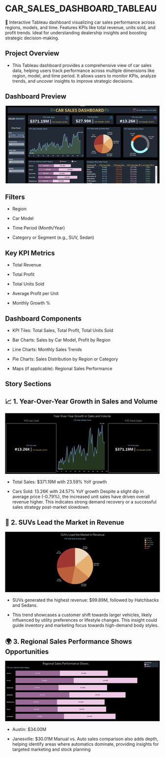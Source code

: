 # CAR_SALES_DASHBOARD_TABLEAU
🚗 Interactive Tableau dashboard visualizing car sales performance across regions, models, and time. Features KPIs like total revenue, units sold, and profit trends. Ideal for understanding dealership insights and boosting strategic decision-making.

## Project Overview
- This Tableau dashboard provides a comprehensive view of car sales data, helping users track performance across multiple dimensions like region, model, and time period. It allows users to monitor KPIs, analyze trends, and uncover insights to improve strategic decisions.

## Dashboard Preview

<img src="Car sales dashboard.png"/>

## Filters 

- Region

- Car Model

- Time Period (Month/Year)

- Category or Segment (e.g., SUV, Sedan)

## Key KPI Metrics

- Total Revenue

- Total Profit

- Total Units Sold

- Average Profit per Unit

- Monthly Growth %

## Dashboard Components

- KPI Tiles: Total Sales, Total Profit, Total Units Sold

- Bar Charts: Sales by Car Model, Profit by Region

- Line Charts: Monthly Sales Trends

- Pie Charts: Sales Distribution by Region or Category

- Maps (if applicable): Regional Sales Performance

## Story Sections

## 📈 1. Year-Over-Year Growth in Sales and Volume

<img src="Dashboars Images/Year-Over-Year Growth in Sales and Volume.png"/>

- Total Sales: $371.19M with 23.59% YoY growth

- Cars Sold: 13.26K with 24.57% YoY growth Despite a slight dip in average price (-0.79%), the increased unit sales have driven overall revenue higher. This indicates strong demand recovery or a successful sales strategy post-market slowdown.

## 🚗 2. SUVs Lead the Market in Revenue

<img src="Dashboars Images/SUVs Lead the Market in Revenue.png"/>

- SUVs generated the highest revenue: $99.89M, followed by Hatchbacks and Sedans.

- This trend showcases a customer shift towards larger vehicles, likely influenced by utility preferences or lifestyle changes. This insight could guide inventory and marketing focus towards high-demand body styles.

## 🌍 3. Regional Sales Performance Shows Opportunities

<img src="Dashboars Images/Regional Sales Performance Shows Opportunities.png"/>

- Austin: $34.00M

- Janesville: $30.01M Manual vs. Auto sales comparison also adds depth, helping identify areas where automatics dominate, providing insights for targeted marketing and stock planning


